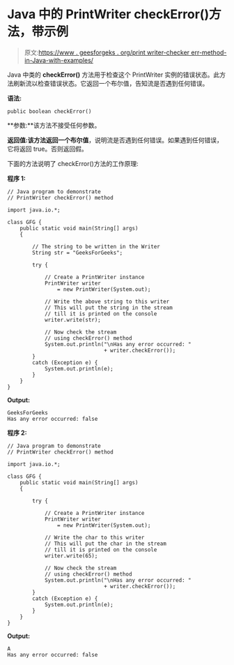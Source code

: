 # Java 中的 PrintWriter checkError()方法，带示例

> 原文:[https://www . geesforgeks . org/print writer-checker err-method-in-Java-with-examples/](https://www.geeksforgeeks.org/printwriter-checkerror-method-in-java-with-examples/)

Java 中类的 **checkError()** 方法用于检查这个 PrintWriter 实例的错误状态。此方法刷新流以检查错误状态。它返回一个布尔值，告知流是否遇到任何错误。

**语法:**

```
public boolean checkError()
```

**参数:**该方法不接受任何参数。

**返回值:**该方法返回一个**布尔值**，说明流是否遇到任何错误。如果遇到任何错误，它将返回 true。否则返回假。

下面的方法说明了 checkError()方法的工作原理:

**程序 1:**

```
// Java program to demonstrate
// PrintWriter checkError() method

import java.io.*;

class GFG {
    public static void main(String[] args)
    {

        // The string to be written in the Writer
        String str = "GeeksForGeeks";

        try {

            // Create a PrintWriter instance
            PrintWriter writer
                = new PrintWriter(System.out);

            // Write the above string to this writer
            // This will put the string in the stream
            // till it is printed on the console
            writer.write(str);

            // Now check the stream
            // using checkError() method
            System.out.println("\nHas any error occurred: "
                               + writer.checkError());
        }
        catch (Exception e) {
            System.out.println(e);
        }
    }
}
```

**Output:**

```
GeeksForGeeks
Has any error occurred: false

```

**程序 2:**

```
// Java program to demonstrate
// PrintWriter checkError() method

import java.io.*;

class GFG {
    public static void main(String[] args)
    {

        try {

            // Create a PrintWriter instance
            PrintWriter writer
                = new PrintWriter(System.out);

            // Write the char to this writer
            // This will put the char in the stream
            // till it is printed on the console
            writer.write(65);

            // Now check the stream
            // using checkError() method
            System.out.println("\nHas any error occurred: "
                               + writer.checkError());
        }
        catch (Exception e) {
            System.out.println(e);
        }
    }
}
```

**Output:**

```
A
Has any error occurred: false

```